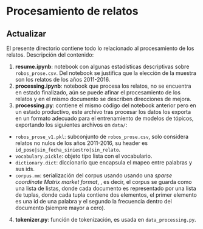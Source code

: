 # Procesamiento de relatos
## Actualizar
El presente directorio contiene todo lo relacionado al procesamiento de los relatos. Descripción del contenido:

1. **resume.ipynb**: notebook con algunas estadísticas descriptivas sobre `robos_prose.csv`. Del notebook se justifica que la elección de la muestra son los relatos de los años 2011-2016.
2. **processing.ipynb**: notebook que procesa los relatos, no se encuentra en estado finalizado, aún se puede afinar el procesamiento de los relatos y en el mismo documento se describen direcciones de mejora.
3. **processing.py**: contiene el mismo código del notebook anterior pero en un estado productivo, este archivo tras procesar los datos los exporta en un formato adecuado para el entrenamiento de modelos de tópicos, exportando los siguientes archivos en `data/`:
  - `robos_prose_v1.pkl`: subconjunto de `robos_prose.csv`, solo considera relatos no nulos de los años 2011-2016, su header es `id_pose|sin_fecha_siniestro|sin_relato`.
  - `vocabulary.pickle`: objeto tipo lista con el vocabulario.
  - `dictionary.dict`: diccionario que encapsula el mapeo entre palabras y sus ids.
  - `corpus.mm`: serialización del corpus usando usando una *sparse coordinate Matrix market format*, , es decir, el corpus se guarda como una lista de listas, donde cada documento es representado por una lista de tuplas, donde cada tupla contiene dos elementos, el primer elemento es una id de una palabra y el segundo la frecuencia dentro del documento (siempre mayor a cero).
4. **tokenizer.py**: función de tokenización, es usada en `data_processing.py`.
